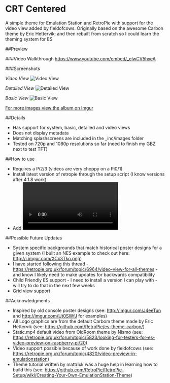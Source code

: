 # CRT Centered
A simple theme for Emulation Station and RetroPie with support for the video view added by fieldofcows.  Originally based on the awesome Carbon theme by Eric Hettervik; and then rebuilt from scratch so I could learn the theming system for ES

##Preview

###Video Walkthrough
https://www.youtube.com/embed/_elwCV5hxeA

###Screenshots

*Video View*
![Video View](http://i.imgur.com/JFpJIhV.png)

*Detailed View*
![Detailed View](http://i.imgur.com/ax142A1.png)

*Basic View*
![Basic View](http://i.imgur.com/BKuMTOL.png)

[For more images view the album on Imgur](http://imgur.com/a/w7JNT)


##Details

- Has support for system, basic, detailed and video views
- Does not display metadata
- Matching splashscreens are included in the \_inc/images folder
- Tested on 720p and 1080p resolutions so far (need to finish my GBZ next to test TFT)

##How to use

- Requires a Pi2/3 (videos are very choppy on a Pi0/1)
- Install latest version of retropie through the setup script (I know versions after 4.1.8 work)
- Add <video> elements to your gamelist to reference videos for each game on your pi (videos can be stored anywhere just like images)

##Possible Future Updates

- System specific backgrounds that match historical poster designs for a given system (I built an NES example to check out here: http://i.imgur.com/XCx3Tko.png)
- I have started following this thread - https://retropie.org.uk/forum/topic/6964/video-view-for-all-themes - and know I likely need to make updates for backwards compatibility
- Child Friendly ES support - I need to install a version I can play with - will try to do that in the next few weeks
- Grid view support

##Acknowledgments

- Inspired by old console poster designs (see: http://imgur.com/J4eeTun and http://imgur.com/Ut0SWfJ for examples) 
- All Logo graphics are from the default Carbom theme made by Eric Hettervik (see: https://github.com/RetroPie/es-theme-carbon/)
- Static.mp4 default video from OldRoom theme by Nismo (see: https://retropie.org.uk/forum/topic/5823/looking-for-testers-for-es-video-preview-on-raspberry-pi/20)
- Video support possible because of work done by fieldofcows (see: https://retropie.org.uk/forum/topic/4820/video-preview-in-emulationstation)
- Theme tutorial written by mattrixk was a huge help in learning how to build this (see: https://github.com/RetroPie/RetroPie-Setup/wiki/Creating-Your-Own-EmulationStation-Theme)
